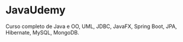 # JavaUdemy


Curso completo de Java e OO, UML, JDBC, JavaFX, Spring Boot, JPA, Hibernate, MySQL, MongoDB.

